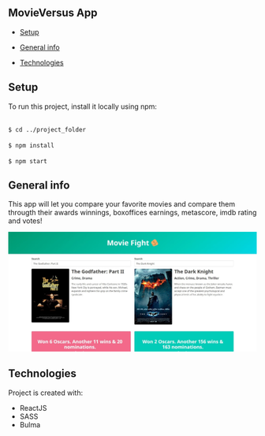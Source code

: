 ## MovieVersus App

- [Setup](#setup)

- [General info](#general-info)

- [Technologies](#technologies)

## Setup

To run this project, install it locally using npm:

```

$ cd ../project_folder

$ npm install

$ npm start

```

## General info

This app will let you compare your favorite movies and compare them througth their awards winnings, boxoffices earnings, metascore, imdb rating and votes!

![MovieVersus Screenshot](Movieversus.jpg)

## Technologies

Project is created with:

- ReactJS
- SASS
- Bulma
